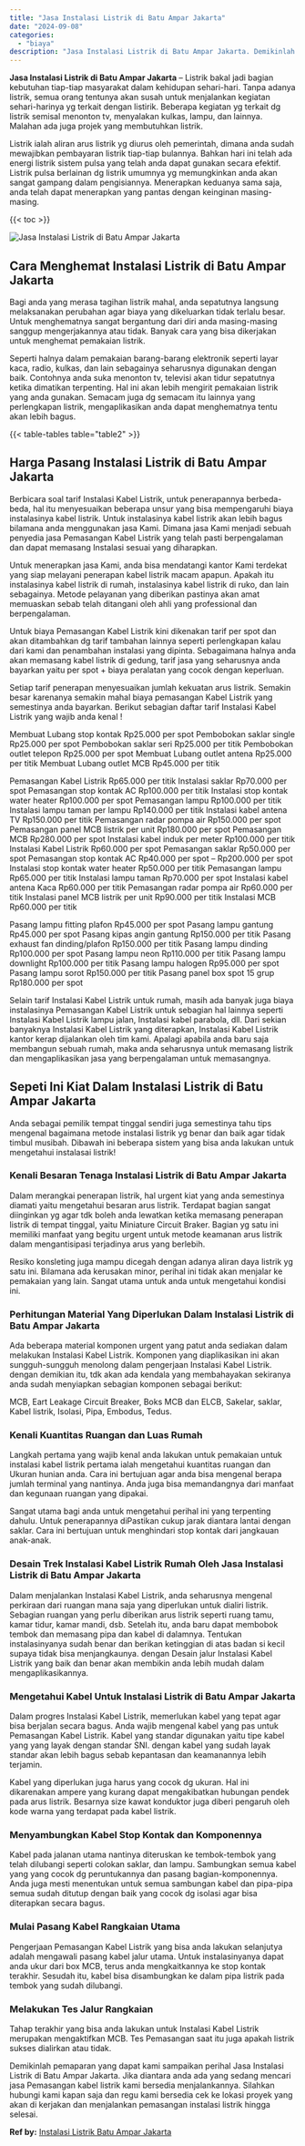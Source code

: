 ```yaml
---
title: "Jasa Instalasi Listrik di Batu Ampar Jakarta"
date: "2024-09-08"
categories: 
  - "biaya"
description: "Jasa Instalasi Listrik di Batu Ampar Jakarta. Demikinlah pemaparan yang dapat kami sampaikan perihal Jasa Instalasi Listrik di Batu Ampar Jakarta. Jika diant..."
---
```


**Jasa Instalasi Listrik di Batu Ampar Jakarta** – Listrik bakal jadi bagian kebutuhan tiap-tiap masyarakat dalam kehidupan sehari-hari. Tanpa adanya listrik, semua orang tentunya akan susah untuk menjalankan kegiatan sehari-harinya yg terkait dengan listirik. Beberapa kegiatan yg terkait dg listrik semisal menonton tv, menyalakan kulkas, lampu, dan lainnya. Malahan ada juga projek yang membutuhkan listrik.

Listrik ialah aliran arus listrik yg diurus oleh pemerintah, dimana anda sudah mewajibkan pembayaran listrik tiap-tiap bulannya. Bahkan hari ini telah ada energi listrik sistem pulsa yang telah anda dapat gunakan secara efektif. Listrik pulsa berlainan dg listrik umumnya yg memungkinkan anda akan sangat gampang dalam pengisiannya. Menerapkan keduanya sama saja, anda telah dapat menerapkan yang pantas dengan keinginan masing-masing.

{{< toc >}}

![Jasa Instalasi Listrik di Batu Ampar Jakarta](/images/instalasi-listrik-murah01.png)

## Cara Menghemat Instalasi Listrik di Batu Ampar Jakarta

Bagi anda yang merasa tagihan listrik mahal, anda sepatutnya langsung melaksanakan perubahan agar biaya yang dikeluarkan tidak terlalu besar. Untuk menghematnya sangat bergantung dari diri anda masing-masing sanggup mengerjakannya atau tidak. Banyak cara yang bisa dikerjakan untuk menghemat pemakaian listrik.

Seperti halnya dalam pemakaian barang-barang elektronik seperti layar kaca, radio, kulkas, dan lain sebagainya seharusnya digunakan dengan baik. Contohnya anda suka menonton tv, televisi akan tidur sepatutnya ketika dimatikan terpenting. Hal ini akan lebih mengirit pemakaian listrik yang anda gunakan. Semacam juga dg semacam itu lainnya yang perlengkapan listrik, mengaplikasikan anda dapat menghematnya tentu akan lebih bagus.

{{< table-tables table="table2" >}}

## Harga Pasang Instalasi Listrik di Batu Ampar Jakarta

Berbicara soal tarif Instalasi Kabel Listrik, untuk penerapannya berbeda-beda, hal itu menyesuaikan beberapa unsur yang bisa mempengaruhi biaya instalasinya kabel listrik. Untuk instalasinya kabel listrik akan lebih bagus bilamana anda menggunakan jasa Kami. Dimana jasa Kami menjadi sebuah penyedia jasa Pemasangan Kabel Listrik yang telah pasti berpengalaman dan dapat memasang Instalasi sesuai yang diharapkan.

Untuk menerapkan jasa Kami, anda bisa mendatangi kantor Kami terdekat yang siap melayani penerapan kabel listrik macam apapun. Apakah itu instalasinya kabel listrik di rumah, instalasinya kabel listrik di ruko, dan lain sebagainya. Metode pelayanan yang diberikan pastinya akan amat memuaskan sebab telah ditangani oleh ahli yang professional dan berpengalaman.

Untuk biaya Pemasangan Kabel Listrik kini dikenakan tarif per spot dan akan ditambahkan dg tarif tambahan lainnya seperti perlengkapan kalau dari kami dan penambahan instalasi yang dipinta. Sebagaimana halnya anda akan memasang kabel listrik di gedung, tarif jasa yang seharusnya anda bayarkan yaitu per spot + biaya peralatan yang cocok dengan keperluan.

Setiap tarif penerapan menyesuaikan jumlah kekuatan arus listrik. Semakin besar karenanya semakin mahal biaya pemasangan Kabel Listrik yang semestinya anda bayarkan. Berikut sebagian daftar tarif Instalasi Kabel Listrik yang wajib anda kenal !

Membuat Lubang stop kontak Rp25.000 per spot Pembobokan saklar single Rp25.000 per spot Pembobokan saklar seri Rp25.000 per titik Pembobokan outlet telepon Rp25.000 per spot Membuat Lubang outlet antena Rp25.000 per titik Membuat Lubang outlet MCB Rp45.000 per titik

Pemasangan Kabel Listrik Rp65.000 per titik Instalasi saklar Rp70.000 per spot Pemasangan stop kontak AC Rp100.000 per titik Instalasi stop kontak water heater Rp100.000 per spot Pemasangan lampu Rp100.000 per titik Instalasi lampu taman per lampu Rp140.000 per titik Instalasi kabel antena TV Rp150.000 per titik Pemasangan radar pompa air Rp150.000 per spot Pemasangan panel MCB listrik per unit Rp180.000 per spot Pemasangan MCB Rp280.000 per spot Instalasi kabel induk per meter Rp100.000 per titik Instalasi Kabel Listrik Rp60.000 per spot Pemasangan saklar Rp50.000 per spot Pemasangan stop kontak AC Rp40.000 per spot – Rp200.000 per spot Instalasi stop kontak water heater Rp50.000 per titik Pemasangan lampu Rp65.000 per titik Instalasi lampu taman Rp70.000 per spot Instalasi kabel antena Kaca Rp60.000 per titik Pemasangan radar pompa air Rp60.000 per titik Instalasi panel MCB listrik per unit Rp90.000 per titik Instalasi MCB Rp60.000 per titik

Pasang lampu fitting plafon Rp45.000 per spot Pasang lampu gantung Rp45.000 per spot Pasang kipas angin gantung Rp150.000 per titik Pasang exhaust fan dinding/plafon Rp150.000 per titik Pasang lampu dinding Rp100.000 per spot Pasang lampu neon Rp110.000 per titik Pasang lampu downlight Rp100.000 per titik Pasang lampu halogen Rp95.000 per spot Pasang lampu sorot Rp150.000 per titik Pasang panel box spot 15 grup Rp180.000 per spot

Selain tarif Instalasi Kabel Listrik untuk rumah, masih ada banyak juga biaya instalasinya Pemasangan Kabel Listrik untuk sebagian hal lainnya seperti Instalasi Kabel Listrik lampu jalan, Instalasi kabel parabola, dll. Dari sekian banyaknya Instalasi Kabel Listrik yang diterapkan, Instalasi Kabel Listrik kantor kerap dijalankan oleh tim kami. Apalagi apabila anda baru saja membangun sebuah rumah, maka anda seharusnya untuk memasang listrik dan mengaplikasikan jasa yang berpengalaman untuk memasangnya.

## Sepeti Ini Kiat Dalam Instalasi Listrik di Batu Ampar Jakarta


Anda sebagai pemilik tempat tinggal sendiri juga semestinya tahu tips mengenal bagaimana metode instalasi listrik yg benar dan baik agar tidak timbul musibah. Dibawah ini beberapa sistem yang bisa anda lakukan untuk mengetahui instalasai listrik!

### Kenali Besaran Tenaga Instalasi Listrik di Batu Ampar Jakarta

Dalam merangkai penerapan listrik, hal urgent kiat yang anda semestinya diamati yaitu mengetahui besaran arus listrik. Terdapat bagian sangat diinginkan yg agar tdk boleh anda lewatkan ketika memasang penerapan listrik di tempat tinggal, yaitu Miniature Circuit Braker. Bagian yg satu ini memiliki manfaat yang begitu urgent untuk metode keamanan arus listrik dalam mengantisipasi terjadinya arus yang berlebih.

Resiko konsleting juga mampu dicegah dengan adanya aliran daya listrik yg satu ini. Bilamana ada kerusakan minor, perihal ini tidak akan menjalar ke pemakaian yang lain. Sangat utama untuk anda untuk mengetahui kondisi ini.

### Perhitungan Material Yang Diperlukan Dalam Instalasi Listrik di Batu Ampar Jakarta

Ada beberapa material komponen urgent yang patut anda sediakan dalam melakukan Instalasi Kabel Listrik. Komponen yang diaplikasikan ini akan sungguh-sungguh menolong dalam pengerjaan Instalasi Kabel Listrik. dengan demikian itu, tdk akan ada kendala yang membahayakan sekiranya anda sudah menyiapkan sebagian komponen sebagai berikut:

MCB, Eart Leakage Circuit Breaker, Boks MCB dan ELCB, Sakelar, saklar, Kabel listrik, Isolasi, Pipa, Embodus, Tedus.

### Kenali Kuantitas Ruangan dan Luas Rumah

Langkah pertama yang wajib kenal anda lakukan untuk pemakaian untuk instalasi kabel listrik pertama ialah mengetahui kuantitas ruangan dan Ukuran hunian anda. Cara ini bertujuan agar anda bisa mengenal berapa jumlah terminal yang nantinya. Anda juga bisa memandangnya dari manfaat dan kegunaan ruangan yang dipakai.

Sangat utama bagi anda untuk mengetahui perihal ini yang terpenting dahulu. Untuk penerapannya diPastikan cukup jarak diantara lantai dengan saklar. Cara ini bertujuan untuk menghindari stop kontak dari jangkauan anak-anak.

### Desain Trek Instalasi Kabel Listrik Rumah Oleh Jasa Instalasi Listrik di Batu Ampar Jakarta

Dalam menjalankan Instalasi Kabel Listrik, anda seharusnya mengenal perkiraan dari ruangan mana saja yang diperlukan untuk dialiri listrik. Sebagian ruangan yang perlu diberikan arus listrik seperti ruang tamu, kamar tidur, kamar mandi, dsb. Setelah itu, anda baru dapat membobok tembok dan memasang pipa dan kabel di dalamnya. Tentukan instalasinyanya sudah benar dan berikan ketinggian di atas badan si kecil supaya tidak bisa menjangkaunya. dengan Desain jalur Instalasi Kabel Listrik yang baik dan benar akan membikin anda lebih mudah dalam mengaplikasikannya.

### Mengetahui Kabel Untuk Instalasi Listrik di Batu Ampar Jakarta

Dalam progres Instalasi Kabel Listrik, memerlukan kabel yang tepat agar bisa berjalan secara bagus. Anda wajib mengenal kabel yang pas untuk Pemasangan Kabel Listrik. Kabel yang standar digunakan yaitu tipe kabel yang yang layak dengan standar SNI. dengan kabel yang sudah layak standar akan lebih bagus sebab kepantasan dan keamanannya lebih terjamin.

Kabel yang diperlukan juga harus yang cocok dg ukuran. Hal ini dikarenakan ampere yang kurang dapat mengakibatkan hubungan pendek pada arus listrik. Besarnya size kawat konduktor juga diberi pengaruh oleh kode warna yang terdapat pada kabel listrik.

### Menyambungkan Kabel Stop Kontak dan Komponennya

Kabel pada jalanan utama nantinya diteruskan ke tembok-tembok yang telah dilubangi seperti colokan saklar, dan lampu. Sambungkan semua kabel yang yang cocok dg peruntukannya dan pasang bagian-komponennya. Anda juga mesti menentukan untuk semua sambungan kabel dan pipa-pipa semua sudah ditutup dengan baik yang cocok dg isolasi agar bisa diterapkan secara bagus.

### Mulai Pasang Kabel Rangkaian Utama

Pengerjaan Pemasangan Kabel Listrik yang bisa anda lakukan selanjutya adalah mengawali pasang kabel jalur utama. Untuk instalasinyanya dapat anda ukur dari box MCB, terus anda mengkaitkannya ke stop kontak terakhir. Sesudah itu, kabel bisa disambungkan ke dalam pipa listrik pada tembok yang sudah dilubangi.

### Melakukan Tes Jalur Rangkaian

Tahap terakhir yang bisa anda lakukan untuk Instalasi Kabel Listrik merupakan mengaktifkan MCB. Tes Pemasangan saat itu juga apakah listrik sukses dialirkan atau tidak.

Demikinlah pemaparan yang dapat kami sampaikan perihal Jasa Instalasi Listrik di Batu Ampar Jakarta. Jika diantara anda ada yang sedang mencari jasa Pemasangan kabel listrik kami bersedia menjalankannya. Silahkan hubungi kami kapan saja dan regu kami bersedia cek ke lokasi proyek yang akan di kerjakan dan menjalankan pemasangan instalasi listrik hingga selesai.

**Ref by:** [Instalasi Listrik Batu Ampar Jakarta](https://id.wikipedia.org/wiki/Instalasi)
